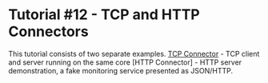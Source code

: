 # Tutorial #12 - TCP and HTTP Connectors

This tutorial consists of two separate examples.
[TCP Connector](./tcp/sample/README.md) - TCP client and server running on the same core
[HTTP Connector] - HTTP server demonstration, a fake monitoring service presented as JSON/HTTP.
